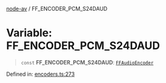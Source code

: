 [node-av](../globals.md) / FF\_ENCODER\_PCM\_S24DAUD

# Variable: FF\_ENCODER\_PCM\_S24DAUD

> `const` **FF\_ENCODER\_PCM\_S24DAUD**: [`FFAudioEncoder`](../type-aliases/FFAudioEncoder.md)

Defined in: [encoders.ts:273](https://github.com/seydx/av/blob/f8631fc881b394300b1479f511d55cf1c370a87f/src/constants/encoders.ts#L273)
